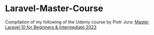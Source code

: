 # Laravel-Master-Course

Compilation of my following of the Udemy course by Piotr Jura:
[Master Laravel 10 for Beginners & Intermediate 2023](https://www.udemy.com/course/laravel-beginner-fundamentals/)
